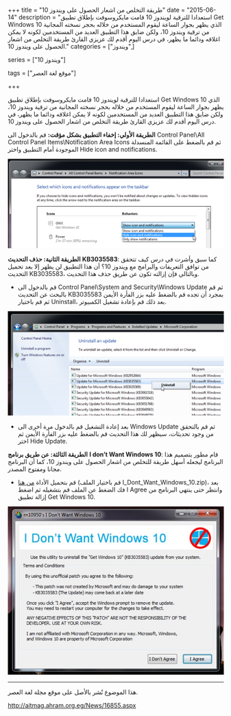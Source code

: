 +++
title = "طريقة التخلص من اشعار الحصول على ويندوز 10"
date = "2015-06-14"
description = "استعدادا للترقية لويندوز 10 قامت مايكروسوفت بإطلاق تطبيق Get Windows 10 الذي يظهر بجوار الساعة ليقوم المستخدم من خلاله بحجر نسخته المجانية من ترقية ويندوز 10، ولكن ضايق هذا التطبيق العديد من المستخدمين لكونه لا يمكن اغلاقه ودائما ما يظهر، في درس اليوم أقدم لك عزيزي القارئ طريقة التخلص من اشعار الحصول على ويندوز 10."
categories = ["ويندوز",]

series = ["ويندوز 10"]

tags = ["موقع لغة العصر"]

+++

استعدادا للترقية لويندوز 10 قامت مايكروسوفت بإطلاق تطبيق Get Windows 10 الذي يظهر بجوار الساعة ليقوم المستخدم من خلاله بحجر نسخته المجانية من ترقية ويندوز 10، ولكن ضايق هذا التطبيق العديد من المستخدمين لكونه لا يمكن اغلاقه ودائما ما يظهر، في درس اليوم أقدم لك عزيزي القارئ طريقة التخلص من اشعار الحصول على ويندوز 10.

**الطريقة الأولي: إخفاء التطبيق بشكل مؤقت:**
قم بالدخول الى Control Panel\All Control Panel Items\Notification Area Icons ثم قم بالضغط على القائمة المنسدلة الموجودة أمام التطبيق واختر Hide icon and notifications.

![1](images/2015-635698817881070080-107.png)

**الطريقة الثانية: حذف التحديث** **KB3035583**:
كما سبق وأشرت في درس كيف تتحقق من توافق التعريفات والبرامج مع ويندوز 10؟ أن هذا التطبيق لن يظهر إلا بعد تحميل التحديث KB3035583، وبالتالي فإن إزالته تكون عن طريق حذف هذا التحديث.

- قم بالدخول الى Control Panel\System and Security\Windows Update ثم قم بالبحث عن التحديث KB3035583 بمجرد أن تجده قم بالضغط عليه بزر الفأرة الأيمن ثم قم باختيار Uninstall، بعد ذلك قم بإعادة تشغيل الكمبيوتر.

![2](images/2015-635698818184976330-497.png)

- بعد إعادة التشغيل قم بالدخول مرة أخرى الى Windows Update ثم قم بالتحقق من وجود تحديثات، سيظهر لك هذا التحديث قم بالضغط عليه بزر الفأرة الأيمن ثم اختر Hide Update.

**الطريقة الثالثة: عن طريق برنامج** **I don’t Want Windows 10**:
قام مطور بتصميم هذا البرنامج ليجعله أسهل طريقة للتخلص من اشعار الحصول على ويندوز 10، كما أن البرنامج مجانا ومفتوح المصدر.

- قم بتحميل الأداة [من هنا](https://github.com/rn10950/I-Dont-Want-Windows-10/releases/tag/2.0) (قم باختيار الملف I\_Dont\_Want\_Windows\_10.zip)، بعد فك الضغط عن الملف قم بتشغيله ثم اضغط I Agree وانتظر حتى ينتهي البرنامج من إزالة تطبيق Get Windows 10.

![3](thumbnail-2015-635698818511226330-122.jpg)

---
هذا الموضوع نٌشر باﻷصل على موقع مجلة لغة العصر.

http://aitmag.ahram.org.eg/News/16855.aspx